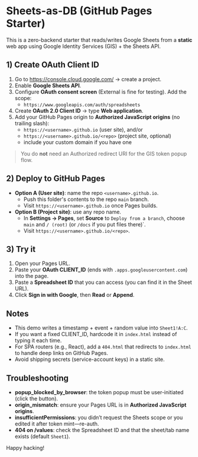 # Sheets-as-DB (GitHub Pages Starter)

This is a zero-backend starter that reads/writes Google Sheets from a **static** web app using Google Identity Services (GIS) + the Sheets API.

## 1) Create OAuth Client ID
1. Go to https://console.cloud.google.com/ → create a project.
2. Enable **Google Sheets API**.
3. Configure **OAuth consent screen** (External is fine for testing). Add the scope:
   - `https://www.googleapis.com/auth/spreadsheets`
4. Create **OAuth 2.0 Client ID** → type **Web application**.
5. Add your GitHub Pages origin to **Authorized JavaScript origins** (no trailing slash):
   - `https://<username>.github.io` (user site), and/or
   - `https://<username>.github.io/<repo>` (project site, optional)
   - include your custom domain if you have one

> You do **not** need an Authorized redirect URI for the GIS token popup flow.

## 2) Deploy to GitHub Pages
- **Option A (User site)**: name the repo `<username>.github.io`.
  - Push this folder's contents to the repo `main` branch.
  - Visit `https://<username>.github.io` once Pages builds.
- **Option B (Project site)**: use any repo name.
  - In **Settings → Pages**, set **Source** to `Deploy from a branch`, choose `main` and `/ (root)` (or `/docs` if you put files there)`.
  - Visit `https://<username>.github.io/<repo>`.

## 3) Try it
1. Open your Pages URL.
2. Paste your **OAuth CLIENT_ID** (ends with `.apps.googleusercontent.com`) into the page.
3. Paste a **Spreadsheet ID** that you can access (you can find it in the Sheet URL).
4. Click **Sign in with Google**, then **Read** or **Append**.

## Notes
- This demo writes a timestamp + event + random value into `Sheet1!A:C`.
- If you want a fixed CLIENT_ID, hardcode it in `index.html` instead of typing it each time.
- For SPA routers (e.g., React), add a `404.html` that redirects to `index.html` to handle deep links on GitHub Pages.
- Avoid shipping secrets (service-account keys) in a static site.

## Troubleshooting
- **popup_blocked_by_browser**: the token popup must be user-initiated (click the button).
- **origin_mismatch**: ensure your Pages URL is in **Authorized JavaScript origins**.
- **insufficientPermissions**: you didn’t request the Sheets scope or you edited it after token mint—re-auth.
- **404 on /values**: check the Spreadsheet ID and that the sheet/tab name exists (default `Sheet1`).

Happy hacking!
